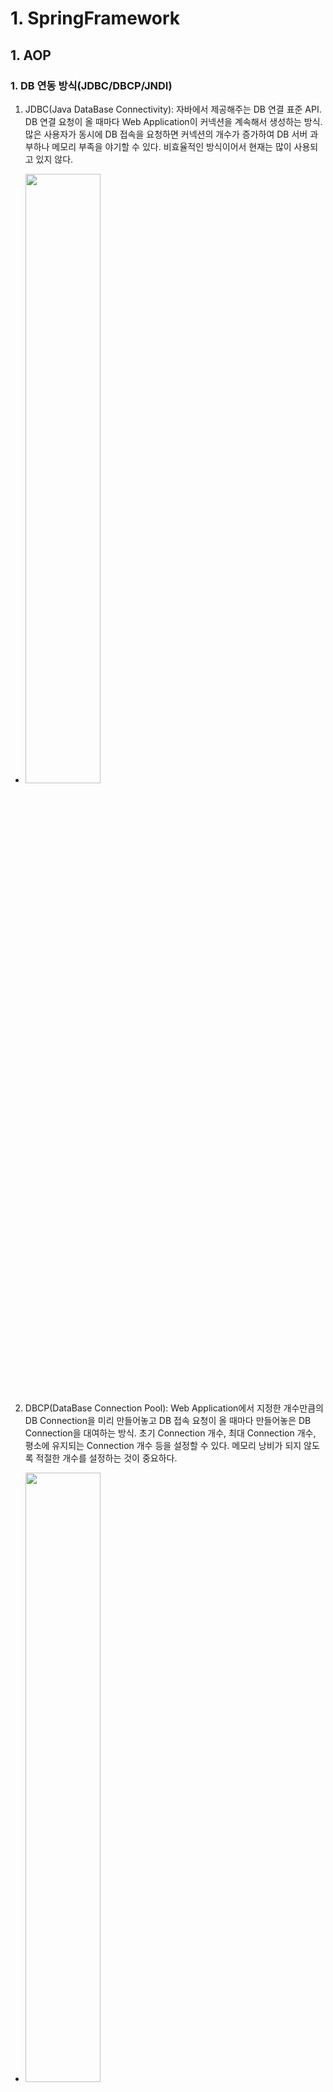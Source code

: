 # 1. SpringFramework
## 1. AOP
### 1. DB 연동 방식(JDBC/DBCP/JNDI)
1. JDBC(Java DataBase Connectivity): 자바에서 제공해주는 DB 연결 표준 API. DB 연결 요청이 올 때마다 Web Application이 커넥션을 계속해서 생성하는 방식. 많은 사용자가 동시에 DB 접속을 요청하면 커넥션의 개수가 증가하여 DB 서버 과부하나 메모리 부족을 야기할 수 있다. 비효율적인 방식이어서 현재는 많이 사용되고 있지 않다.  
- <img src="images/JDBC.jpg" width="50%" height="50%">
2. DBCP(DataBase Connection Pool): Web Application에서 지정한 개수만큼의 DB Connection을 미리 만들어놓고 DB 접속 요청이 올 때마다 만들어놓은 DB Connection을 대여하는 방식. 초기 Connection 개수, 최대 Connection 개수, 평소에 유지되는 Connection 개수 등을 설정할 수 있다. 메모리 낭비가 되지 않도록 적절한 개수를 설정하는 것이 중요하다.  
- <img src="images/DBCP.jpg" width="50%" height="50%">
3. JNDI(Java Naming and Directory Interface): 방식은 DBCP와 같지만 DB Connection의 관리주체가 Web Application이 아닌 WAS(Web Application Server)로 변경. 설정이 간편하고 Web Application에 과부하를 방지할 수 있어서 가장 많이 사용되는 방식.
- <img src="images/JNDI.jpg" width="50%" height="50%">
### 2. AOP
1. 공통 관심인 로그출력이나 트랜잭션, 예외처리 등을 모든 비즈니스 메소드에 포함시키는 일은 매우 비효율적인 작업이다. 중간에 모듈이 변경되면 모든 메소드들을 수정해야 된다는 단점도 존재한다.
2. 스프링에서는 설정파일로 공통관심을 묶어서 관리할 수 있다.
### 3. AOP 관련 용어 정리
1. 포인트컷(pointcut): 공통 관심 코드가 실행 될 메소드. aop:pointcut의 expression 속성으로 필터링된 메소드. 만약 트랜잭션 AOP로 구성한다고 생각했을 때 insert, delete, update하는 메소드에서만 트랜잭션이 발생할 수 있게 expression을 구성하면 된다.
    - 포인트컷의 expression: 포인트컷을 지정하는 조건.
        - execution()으로 포인트 컷을 지정한다.
        - 첫 번째 파라미터(* or void or !void): 메소드의 리턴타입을 지정
        - 두 번째 파라미터: 메소드가 존재하는 클래스나 패키지를 지정.
        ```
        com.bit.springboard.service..: service에 존재하는 모든 하위 패키지 지정.
        com.bit.springboard.service..impl: service의 하위 패키지중 impl로 끝나는 모든 패키지 지정.
        com.bit.springboard.service: service 패키지만 지정.
        *Impl: Impl로 끝나는 모든 클래스 지정.
        BoardServiceImpl: BoardServiceImpl클래스만 지정.
        BoardService+: BoardService를 상속받아 구현한 모든 클래스 지정.
        ```
        - 세 번째 파라미터: 메소드를 지정.
        ```
        *: 모든 메소드 지정.
        get*: get으로 시작하는 모든 메소드 지정.
        *Board: Board로 끝나는 모든 메소드 지정.
        (..): 매개변수의 타입과 개수에 제약을 두지 않음. 어떠한 매개변수를 갖던 상관하지 않고 지정.
        (*): 매개변수의 타입은 제약을 두지 않지만 개수는 무조건 한개여야 한다.
        (com.bit.springboard.dto.BoardDTO): 매개변수는 하나면서 그 매개변수가 BoardDTO인 메소드 지정.
        (!com.bit.springboard.dto.BoardDTO): 매개변수는 하나면서 그 매개변수가 BoardDTO아닌 메소드 지정.
        (Integer, ..): 매개변수의 타입과 개수에 제약을 두진 않지만 첫 번째 매개변수는 무조건 int형인 메소드 지정.
        ```
2. 어드바이스(advice): 공통 관심에 해당되는 공통 기능 코드(consoleLog, consoleLogPlus). 어드바이스를 지정할 때는 공통 기능 코드가 실행될 시점과 함께 지정.
3. 위빙(weaving): 공통 기능 코드가 포인트 컷에 주입되는 행위. 위빙 기능이 있기 때문에 비즈니스 로직에서 공통 기능 코드를 추가하지 않고도 공통 기능 코드가 실행되는 것.
4. 애즈팩트(aspect), 어드바이저(advisor)
    - 애즈팩트: 어드바이스 + 포인트 컷. 포인트 컷에 위빙이 일어나서 공통 기능 코드가 포인트 컷에 주입된 상태를 애즈팩트라고 한다.
    - 어드바이저: 애즈팩트와 동일. 공통 기능 코드의 메소드 명을 모를 때나 공통 기능이 들어있는 클래스 명을 모를 때 애즈팩트 대신 어드바이저를 사용한다.
    - 트랜잭션을 설정할 때 commit, rollback 시점을 개발자가 알 수 없기 때문에 이 때도 애즈팩트 대신 어드바이저를 사용해서 자동적으로 commit, rollback이 일어나도록 설정한다.
### 4. AOP의 동작 시점
1. before: 포인트컷 메소드가 실행되기 전에 공통 기능 코드를 실행.
2. after-returning: 포인트컷 메소드가 정상적으로 종료되고 공통 기능 코드를 실행.
3. after-throwing: 포인트컷 메소드가 에러를 발생시켰을 때 공통 기능 코드를 실행.
4. after: 포인트컷 메소드가 정상 종료되거나 에러를 발생시키거나와 상관없이 메소드가 종료되면 무조건 공통 기능 코드 실행.
5. around: 포인트컷 메소드 실행 전 후로 한 번씩 공통 기능 코드 실행.
### 5. JoinPoint 인터페이스
1. 조인포인트(JoinPoint): 포인트컷이 될 수 있는 포인트컷 후보 메소드. 모든 비즈니스 로직 메소드가 조인포인트
```
<aop:pointcut id="allpointcut"
				expression="execution(* com.bit.springboard.service..BoardServiceImpl.*(..))"></aop:pointcut>
포인트컷을 위와 같이 설정하면 BoardServiceImpl의 insertBoard, updateBoard, deleteBoard, getBoard, getBoardList는 조인포인트면서 포인트컷인 메소드가 되고 UserServiceImpl의 join, getUser는 조인포인트지만 포인트컷이 아닌 메소드가 된다.
```
2. 조인포인트 인터페이스의 유용한 메소드
    - getSignature(): 포인트컷으로 지정되어 실행되고 있는 메소드의 시그니쳐(메소드명, 리턴타입, 매개변수)를 Signature 객체에 담아서 리턴
    - getTarget(): 호출된 메소드를 소유하고 있는 객체를 리턴
    - getArgs(): 호출된 메소드의 매개변수 값들을 Object 배열로 반환
3. Signature 객체의 메소드
    - toShortString(): 메소드의 시그니쳐(메소드명, 리턴타입, 매개변수)를 축약된 String으로 리턴
    - toLongString(): 메소드의 시그니쳐(메소드명, 리턴타입, 매개변수)를 패키지 경로까지 포함된 String으로 리턴
    - getName(): 호출된 비즈니스 로직 메소드의 메소드명 리턴
4. ProceedingJoinPoint
    - JoinPoint 상속받아 만들어졌고 proceed() 메소드를 추가한 인터페이스
    - 현재 진행중인 포인트컷 메소드를 받아오면서 proceed() 메소드를 통해서 받아온 포인트컷 메소드를 진행시킬 수 있다.
    - aop:before, aop:after-returning, aop:after-throwing, aop:after ===> JoinPoint 인터페이스 사용
    - aop:around ===> ProceedingJoinPoint 사용

## 2. JDBC Template
### 1. JDBC Template이란
1. GoF의 디자인 패턴 중 템플릿 디자인 패턴이 적용된 클래스.
2. 템플릿 디자인 패턴은 반복되는 작업을 캡슐화하여 재사용할 수 있는 패턴으로 정의하는 방식
3. DBCP(DataBase Connection Pool)에 DataSource(DB 연결 정보 객체)을 의존성으로 주입받아서 커넥션의 풀을 구성하고 커넥션들을 계속 대여하여 재사용할 수 있는 방식.
### 2. JDBC Template에서 사용가능한 메소드
1. update(): insert, update, delete 쿼리 실행. ? 인자 값을 을 어떻게 처리할 지에 따라서 두 가지 방식으로 사용가능.
    - 1번 방식: 물음표 인자 개수만큼 인자 값을 나열해서 보내는 방식
    ```
    update(쿼리문, 물음표인자값1, 물음표인자값2, 물음표인자값3);
    ```
    - 2번 방식: 물음표 인자 개수만큼의 배열을 생성하여 배열 자체를 매개변수로 보내는 방식
    ```
    Object[] args = {물음표인자값1, 물음표인자값2, 물음표인자값3};

    update(쿼리문, args);
    ```
2. queryForInt(): select 구문으로 검색된 결과 값이 정수일 때 사용하는 메소드. sum, count, avg, ... 통계함수에서 주로 사용.
3. queryForObject(): select 구문으로 검색된 결과를 특정 자바 객체에 매핑시켜 리턴받고 싶을 때 사용하는 메소드. DTO로 받고 싶을 때 해당 메소드를 사용하면 된다. 결과가 단행인 쿼리에서만 사용가능. RowMapper라는 인터페이스를 상속받아 구현한 클래스로 리턴받는데 mapRow()라는 메소드를 구현해서 개발자가 원하는 형태의 객체로 만들어서 다시 리턴가능.
4. query(): select 구문으로 검색된 결과가 다중 행일 때 사용하는 메소드. 기본적인 사용법은 queryForObject와 동일. 한 행씩 객체로 매핑해서 List에 담아서 리턴.

## 3. 트랜잭션 처리
### 1. 트랜잭션이란
1. 트랜잭션은 DB에서 처리하는 작업의 단위.
2. DML(Insert, Delete, Update)가 실행되면 항상 commit이나 rollback이 실행돼야 트랜잭션이 종료된다.
3. 스프링에서 AOP 설정을 이용해서 트랜잭션을 처리한다.
### 2. 스프링에서의 트랜잭션
1. 트랜잭션을 설정할 때는 애즈펙트대신 어드바이저를 사용한다. 개발자가 commit과 rollback의 시점을 지정할 수 없기 때문이다.
2. 어드바이저는 쿼리가 성공하면 commit을 실패하면 rollback을 자동 호출한다.

## 4. MyBatis
### 1. MyBatis란
1. Sql Mapper Framework 중 하나의 종류. SQL 쿼리문을 Mapper라는 파일로 분리해서 관리하는 프레임워크.
2. iBatis라는 프레임워크가 독점적으로 사용되고 있었는데 2010년 구글이 iBatis를 인수하면서 이름이 MyBatis로 변경됐다.
3. 요즘 Sql Mapper Framework보다는 ORM 프레임워크(JPA, Hibernates 등)이 성행하고 있다.
### 2. MyBatis의 구조
1. DAO에 존재하던 쿼리문들을 Mapper라는 별도의 파일로 관리. 스프링프레임워크에서는 xml 파일방식만 지원. 스프링부트에서는 xml파일 방식과 어노테이션 방식도 지원.
2. MyBatis만의 설정파일을 만들어서 조회 쿼리 결과의 표출방식 지정, 결과를 담아줄 객체의 별칭을 달아주는 설정, 쿼리문이 저장되어 있는 Mapper 파일의 위치를 지정할 수 있는 등의 설정을 제공한다.
3. DAO로부터 분리된 Mapper 파일은 namespace라는 별칭을 지정하여 호출하게 되는데 관례적으로 DAO에서 분리됐기 때문에 DAO의 이름과 동일하게 설정하는 것이 대부분.
4. 매퍼 xml의 구조
```
<xml 설정>
<doctype 지정>
<mapper 설정>
    <select id="selectBoard" parameterType="int, string, map, com.bit.springboard.dto.BoardDTO,...." resultType="int, string, map, com.bit.springboard.dto.BoardDTO"></select>
    <insert></insert>
    <delete></delete>
    <update></update>
</mapper>
//DAO에서 mapper를 호출하여 사용하는 방식
mapper의 namespace값.쿼리문의 id값
```

## 5. WebApplication
### 1. Spring Applictaion의 구동
1. WAS가 구동되면서 web.xml을 읽어서 ServletContainer를 구동시킨다.
    - web.xml: 서블릿의 생명주기 관리하는 설정이 담겨있는 설정파일. 이 설정파일을 읽어서 서블릿들을 생성하는 컨테이너가 하나 생성된다.
    - 컨테이너: 설정파일을 저장하고 있는 상자. 저장되어 있는 설정파일로 어떤 동작이 일어났을 때 무언가를 생성해주는 상자.
    - context-param: 서블릿 컨테이너가 구동되면서 전달할 파라미터. 스프링 컨테이너 설정파일을 지정해서 서블릿 컨테이너가 구동되면서 스프링 부모 컨테이너를 바로 구동할 수 있도록 한다.
2. context-param으로 지정되어 있는 root-context.xml 파일을 읽어서 부모 스프링 컨테이너를 구동한다.
3. servlet과 servlet-mapping으로 설정되어 있는 요청이 들어올때마다 서블릿을 생성해주게 되는데 init-param의 설정으로 서블릿의 초기화 매개변수를 전달할 수 있다.
4. init-param에 설정된 servlet-context.xml파일을 읽어서 서블릿이 생성될 때마다 자식 스프링 컨테이너를 구동시킨다.
5. 부모 스프링 컨테이너(root-context.xml)는 Model(비즈니스 로직, DB 커넥션 관련) 관련 설정을 주로 하고 자식 스프링 컨테이너(servlet-context.xml)은 View-Controller(화면단과 정적파일들) 관련 설정을 주로 한다.
### 2. 화면에서 자바로 데이터 전송방식
1. form submit: form태그의 입력된 input 데이터를 바로 요청 url로 전송. 각 input의 name 속성이 키로 지정되어 입력된 값을 매핑해서 전송.
2. ajax를 이용한 비동기 통신 전송: ajax 비동기 통신할 때 data 속성으로 원하는 데이터를 전송할 수 있다. contentType 속성에서 전송될 데이터의 형식을 지정. json, html, text, ... 등 지정가능.
3. multipartFormData: new FormData()로 FormData의 객체를 생성해서 전송하는 방식. 파일을 전송할 때는 이 방식을 주로 사용한다. 그냥 form 태그의 enctype속성으로도 FormData객체를 생성해서 전송할 수 있다.
### 3. 요청 url 매핑 방식
1. get: 요청 객체의 body가 생성 안되는 방식. 화면에서 전송되는 모든 데이터가 파라미터(쿼리스트링 방식)로 전달된다. url에 전송되는 모든 키와 밸류가 표출. 보안상 좋지 않아서 중요한 데이터를 전송할 때는 사용되지 않는다. 하지만 다른 방식들보다 데이터 처리하는 로직이 줄어들어 속도가 빠르기 때문에 단순 조회에서 많이 사용된다.
2. post: 요청 객체의 body를 생성하여 통신하는 방식. 전송하는 데이터가 요청 객체의 body에 저장되기 때문에 url에 표출되지 않는다. 요청 객체에 body를 생성하기 때문에 get방식보다는 속도가 느리고 데이터를 숨길수 있기 때문에 보안상 용이하다. Spring Framework에서는 insert, update, delete 모두 post 방식을 사용했는데 Spring Boot에서 put 방식과 delete 방식이 추가되면서 Boot에서는 insert는 post로 update은 put으로 delete는 delete로 구분하여 사용한다.
3. put
4. delete
5. 요청 url 방식 지정하는 법
```
//jsp단
<form action="/" method="get/post">

</form>

$.ajax({
    url: "/",
    type: "post" or "get" or "put" or "delete"
});

//java단
//RequestMapping: 매핑된 url 요청이 왔을 때 해당 메소드를 실행
//방식을 여러개로 분리하게 되면 같은 매핑 url이어도 다른 요청으로 인식
@RequestMapping(value="/", method=RequestMethod.GET or RequestMethod.POST) or 
@GetMapping("/")
@PostMapping("/")
메소드
```
### 4. 자바에서 전송된 데이터 받는 방법
1. @RequestParam("화면에서 전송한 키") 어노테이션을 이용해서 변수에 할당하는 방식
```
<form action="test.do" method="get">
    <input name="name">
    <input name="tel">
    <input type="submit" value="전송">
</form>

public String testGet(@ReqeustParam("name") String name,
        @ReqeustParam("tel") String tel) {

}
```
2. @RequestParam을 이용해서 Map에 할당
```
<form action="test.do" method="get">
    <input name="name">
    <input name="tel">
    <input type="submit" value="전송">
</form>

public String testGet(@ReqeustParam Map<String, Object> paramMap) {

}
```
3. Command 객체를 이용한 데이터 받기
    - Command 객체란 메소드의 매개변수로 선언된 객체
    - 메소드의 매개변수로 클래스 타입의 변수를 선언하면 자동으로 인스턴스화가 진행된다.
    - 전송된 데이터의 키값과 같은 변수명의 멤버변수에 데이터들이 자동으로 할당된다.(getter, setter 무조건 생성)
```
<form action="test.do" method="get">
    <input name="name">
    <input name="tel">
    <input type="submit" value="전송">
</form>

//NameDTO
private String name;
private String tel;

public void setName(String name) {
    this.name = name;
}
public String getName() {
    return this.name;
}
public void setTel(String tel) {
    this.tel = tel;
}
public String getTel() {
    return this.tel;
}

public String testGet(NameDTO nameDTO) {

}
```
### 5. 자바에서 화면단으로 데이터 전송 방법
1. Model 객체를 이용
    - Model 객체의 addAttribute("키", "밸류") 메소드로 전송할 데이터 저장. 화면단에서는 키로 데이터를 꺼내서 사용할 수 있다.
```
public String test3Get(Model model) {
    model.addAttribute("key", "value");
}

```
2. HttpServletRequest 객체를 이용
    - HttpServletRequest의 setAttribute("키", "밸류") 메소드를 이용해서 화면단으로 데이터를 전송.
    - HttpServletRequest 클래스는 Servlet을 상속받은 Cotroller 클래스에서만 사용가능한 클래스로. 요청 상태나 요청 헤더, 요청 바디 등의 정보를 담고있어서 유요하게 사용할 수 있다.
```
public String test3Get(HttpServletRequest request) {
    request.setAttribute("key", "value");
}
```
3. HttpSession 객체를 이용
    - HttpSession 객체의 setAttribute("key", "value") 메소드를 이용해서 화면단으로 데이터 전송.
    - HttpSession 클래스는 사용자가 웹 사이트에 접속할 때 생성되는 세션을 받아오는 클래스. 동작이 없으면 세션이 만료되는데 기본값은 30분으로 지정되어 있다. Model, Request는 하나의 요청이 끝나면 데이터가 사라지는 데 Session은 만료되기 전까지 데이터를 보관한다. 로그인된 회원의 정보나 세션이 유지되는 동안 지속돼야하는 데이터들을 저장한다. 요즘에는 세션에도 보안이슈가 있어서 회원정보는 거의 대부분 토큰으로 처리.
```
public String test3Get(HttpSession session) {
    session.setAttribute("key", "value");
}
```
### 6. el표기법과 JSTL
1. el표기법(Expression Language)
    - JSP에서 ${}표기되는 기법
    - Java에서 받아온 데이터를 표출할 때 주로 사용
    - Model, Request, Response, Session에 담긴 값을 꺼낼 때 유용하게 사용.
    - 기존에 JSP에서 자바 데이터를 꺼낼 때 <%= %> 이 방식을 사용했는데 JSP에서 자바소스를 줄이기 위해 고안된 방식
    - 기존의 방식보다 간편하고 편리해서 많이 사용되고 있다.
2. JSTL(JSP Standard Tag Library)
    - el표기법이 자바에서 받아온 데이터를 표출하기 위한 기능이라면 JSTL은 자바문법을 사용하기 위한 기술
    - JSP 상단에 JSTL 선언문을 선언해야 한다.
    ```
    <%@ taglib prefix="c" uri="jakarta.tags.core" %>
    ```
    - c: 으로 시작하는 태그를 이용해서 for반복문이나 if조건문 등을 사용할 수 있다.
    ```
    <c:forEach items="${자바로부터 받아온 목록의 키}" var="목록에서 한 행씩 꺼내서 쓸 변수명(직접지정)"
    varStatus="상태 변수명(직접지정)">
    //varStatus에서 사용할 수 있는 값
    //상태변수명.index => 현재 꺼내온 데이터의 인덱스(0부터 시작)
    //상태변수명.count => 현재 꺼내온 데이터의 개수(1부터 시작)
    </c:forEach>

    <c:if test="${자바로부터 받아온 목록의 키.변수명 조건(==, !=, >, <, >=, <=, eq, ne, empty, not empty .....) 논리연산자(&&, ||, and, or)로 조건을 여러개 붙일 수 있다.}">
    </c:if>

    <c:choose>
        <c:when test="${조건1}>조건1이 참일 때 실행될 내용</c:when>
        <c:when test="${조건2}>조건2이 참일 때 실행될 내용</c:when>
        ...
        <c:when test="${조건n}>조건n이 참일 때 실행될 내용</c:when>
        <c:otherwise>위 조건이 모두 거짓일 때 실행될 내용</c:otherwise>
    </c:choose>
    ```